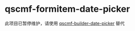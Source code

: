 # qscmf-formitem-date-picker


此项目已暂停维护，请使用 [qscmf-builder-date-picker](https://github.com/quansitech/qscmf-builder-date-picker) 替代